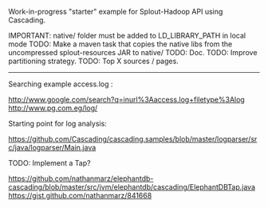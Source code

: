 Work-in-progress "starter" example for Splout-Hadoop API using Cascading.

IMPORTANT: native/ folder must be added to LD_LIBRARY_PATH in local mode
TODO: Make a maven task that copies the native libs from the uncompressed splout-resources JAR to native/
TODO: Doc.
TODO: Improve partitioning strategy.
TODO: Top X sources / pages.

-------------------------------------------------------------------------

Searching example access.log :

http://www.google.com/search?q=inurl%3Aaccess.log+filetype%3Alog
http://www.pg.com.eg/log/

Starting point for log analysis:

https://github.com/Cascading/cascading.samples/blob/master/logparser/src/java/logparser/Main.java

TODO: Implement a Tap?

https://github.com/nathanmarz/elephantdb-cascading/blob/master/src/jvm/elephantdb/cascading/ElephantDBTap.java
https://gist.github.com/nathanmarz/841668
